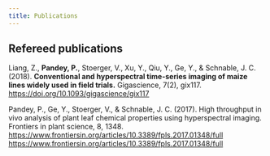 ```yaml
---
title: Publications
---
```


## Refereed publications

Liang, Z., __Pandey, P.__, Stoerger, V., Xu, Y., Qiu, Y., Ge, Y., & Schnable, J. C. (2018). __Conventional and hyperspectral time-series imaging of maize lines widely used in field trials.__ Gigascience, 7(2), gix117. 
<a href="https://doi.org/10.1093/gigascience/gix117" target="_blank">https://doi.org/10.1093/gigascience/gix117</a>

Pandey, P., Ge, Y., Stoerger, V., & Schnable, J. C. (2017). High throughput in vivo analysis of plant leaf chemical properties using hyperspectral imaging. Frontiers in plant science, 8, 1348.
https://www.frontiersin.org/articles/10.3389/fpls.2017.01348/full
<a href="https://www.frontiersin.org/articles/10.3389/fpls.2017.01348/full" target="_blank">https://www.frontiersin.org/articles/10.3389/fpls.2017.01348/full</a>
